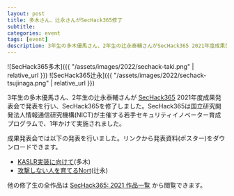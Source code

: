 ```yaml
---
layout: post
title: 多木さん、辻永さんがSecHack365修了
subtitle: 
categories: event
tags: [event]
description: 3年生の多木優馬さん、2年生の辻永泰輔さんがSecHack365 2021年度成果発表会で発表を行い、SecHack365を修了しました。
---
```

![SecHack365多木]({{ "/assets/images/2022/sechack-taki.png" | relative_url }})
![SecHack365辻永]({{ "/assets/images/2022/sechack-tsujinaga.png" | relative_url }})

3年生の多木優馬さん、2年生の辻永泰輔さんが [SecHack365](https://sechack365.nict.go.jp/) 2021年度成果発表会で発表を行い、SecHack365を修了しました。SecHack365は国立研究開発法人情報通信研究機構(NICT)が主催する若手セキュリティイノベーター育成プログラムで、1年かけて実施されました。

成果発表会では以下の発表を行いました。リンクから発表資料(ポスター)をダウンロードできます。
- [KASLR実装に向けて](https://sechack365.nict.go.jp/achievement/2021/pdf/s5.pdf)(多木)
- [攻撃しない人を育てるNort](https://sechack365.nict.go.jp/achievement/2021/pdf/c3.pdf)(辻永)

他の修了生の全作品は [SecHack365: 2021 作品一覧](https://sechack365.nict.go.jp/achievement/2021/index.html) から閲覧できます。